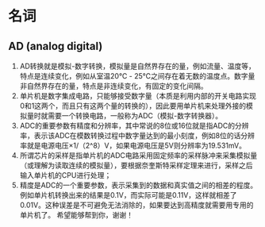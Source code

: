 # 名词 #

## AD (analog digital) ##

1. AD转换就是模拟-数字转换，模拟量是自然界存在的量，例如流量、温度等，特点是连续变化，例如从室温20℃ - 25℃之间存在着无数的温度点。数字量非自然界存在的量，特点是非连续变化，有固定的变化间隔。
2. 单片机是数字集成电路，只能够接受数字量（本质是利用内部的开关电路实现0和1这两个，而且只有这两个量的转换的），因此要用单片机来处理外接的模拟量时就需要一个转换电路，一般称为ADC（模拟-数字转换器）。
3. ADC的重要参数有精度和分辨率，其中常说的8位或16位就是指ADC的分辨率，表示该ADC在模数转换过程中数字量达到的最小刻度，例如8位的话分辨率就是电源电压×1/（2^8）V，如果电源电压是5V则分辨率为19.531mV。
4. 所谓芯片的采样是指单片机的ADC电路采用固定频率的采样脉冲来采集模拟量（或理解为读取连续的模拟量），要根据奈奎斯特采样定理来进行，采样之后输入单片机的CPU进行处理；
5. 精度是ADC的一个重要参数，表示采集到的数据和真实值之间的相差的程度。例如单片机转换出来的结果是0.1V，而实际可能是0.11V，这样就相差了0.01V。这种误差是不可避免无法消除的，如果要达到高精度就需要用专用的单片机了。
希望能够帮到你，谢谢！
